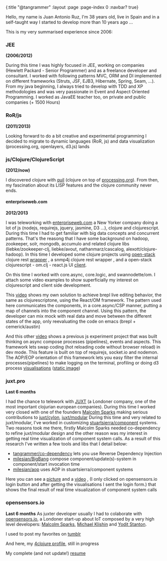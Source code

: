 {:title "@tangrammer"
 :layout :page
 :page-index 0
 :navbar? true}


Hello, my name is Juan Antonio Ruz, I'm 38 years old, live in Spain and in a self-taught way I started to develop more than 10 years ago ...

This is my very summarised experience since 2006:

### JEE
**(2006/2012)** 

During this time I was highly focused in JEE, working on companies (Hewlett Packard - Senior Programmer) and as a freelance developer and consultant. I worked with following patterns MVC, ORM and DI implemented on different frameworks (Struts, JSF, EJB3, Hibernate, Spring, Seam,  ...). From my java beginning, I always tried to develop with TDD and XP methodologies and was very passionate in Event and Aspect Oriented Programming. I worked as JavaEE teacher too, on private and public companies (+ 1500 Hours)

### RoR/js
**(2011/2013)**

Looking forward to do a bit creative and experimental programming I decided to migrate to dynamic languages (RoR, js) and data visualization (processing.org, openlayers, d3.js) lands

### js/Clojure/ClojureScript
**(2012/now)**

I discovered clojure with [quil](https://github.com/quil/quil) (clojure on top of [processing.org](http://processing.org/)). From then, my fascination about its LISP features and the clojure community never ends.


#### enterpriseweb.com
**2012/2013**

I was teleworking  with [enterpriseweb.com](http://enterpriseweb.com/) a New Yorker company doing a lot of js (nodejs, requirejs, jquery, jasmine, D3 ...), clojure and clojurescript. During this time I had to get familiar with big data concepts and concurrent patterns. That's the reasong that I have some background on hadoop, zookeeper, solr, mongodb, accumulo and related clojure libs (liebke/zookeeper-clj, liebke/avout, nathanmarz/cascalog, alexott/clojure-hadoop). In this time  I developed some clojure projects using [open-stack](https://www.openstack.org/) clojure rest [wrapper](https://github.com/tangrammer/open-stack-wrapper) , a snmp4j clojure rest wrapper , and a open-stack clojurescript - om.clj - react.js UI [client](https://github.com/tangrammer/open-stack-ui).

On this time I worked with core.async, core.logic, and swannodette/om. I attach some video examples to show superficially my interest on clojurescript and client side development.

This [video](http://vimeo.com/89089056) shows my own solution to achieve brepl live editing behavior, the same as clojurescriptone,  using the React/OM framework. The pattern used here communicates the components, in a core.async/CSP manner, putting a map of channels into the component channel. Using this pattern, the developer  can mix mock with real data and move between the different states of the app, only reevaluating the code on emacs (brepl + cemerick/austin)

And this other [video](http://vimeo.com/89089056) shows a previous js experiment project that was built thinking on async compose processes (pipelines), events and aspects. This framework lets swap coding (hot reloading code without browser reload) in dev mode. This feature is built on top of requirejs, socket.io and nodemon. The AOP/EOP orientation of this framework lets you easy filter the internal processes(pipelines) to make logging on the terminal, profiling or doing d3 process [visualisations](https://dl.dropboxusercontent.com/u/8688858/folding_unfolding_pipelines.mov) ([static image](https://dl.dropboxusercontent.com/u/8688858/desktop.png))



### juxt.pro
**Last 6 months**

I had the chance to telework with [JUXT](https://github.com/juxt/) (a Londoner company, one of the most important clojurian  european companies). During this time I worked very closed with one of the founders [Malcolm Sparks](https://github.com/malcolmsparks) making serious contributions to [juxt/cylon](https://github.com/juxt/cylon), [juxt/modular](https://github.com/juxt/cylon)
During this time and very related to juxt/modular, I've worked in customizing [stuartsierra/component](https://github.com/stuartsierra/component) systems. Two reasons took me there, firstly Malcolm Sparks needed co-dependency to refine juxt/modular design and the other reason was my interest in getting real time visualization of component system calls. As a result of this research I've written a few tools and libs that I detail below:
* [tangrammer/co-dependency](https://github.com/tangrammer/co-dependency) lets you use Reverse Dependency Injection
* [milesian/BigBang](https://github.com/milesian/BigBang) compose component/update(s)-system in component/start invocation time
* [milesian/aop](https://github.com/milesian/aop) uses AOP in stuartsierra/component systems


Here you can see a [picture](https://camo.githubusercontent.com/282505e0818069e3871986cd00ef7513a0272f82/68747470733a2f2f646c2e64726f70626f7875736572636f6e74656e742e636f6d2f752f383638383835382f67726170685f7365712e706e67) and a [video](https://vimeo.com/114150238) , (I only clicked on opensensors.io login button and after getting the visualisations I sent the login form.) that shows the final result of real time visualization of component system calls


### opensensors.io
**Last 6 months**
As juxter developer usually I had to colaborate with  [opensensors.io](https://opensensors.io/), a Londoner start-up about IoT  composed by a very high level developers: [Malcolm Sparks](https://github.com/malcolmsparks),  [Michael Klishin](https://github.com/michaelklishin) and [Yodit Stanton](https://github.com/yods).


I used to post my favorites on [tumblr](http://tangrammer.tumblr.com)

And here, my [4clojure profile](http://www.4clojure.com/user/jaruz), still in progress


My complete (and not update!) [resume](https://docs.google.com/document/d/1QpB1FU1aRWHMltD56dfJeyhJGT1jpWiZzf-q4e7-8vA/pub)
